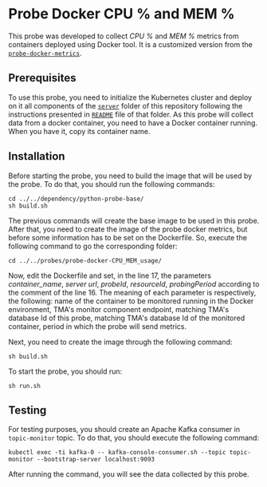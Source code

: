 
# Probe Docker CPU % and MEM %

This probe was developed to collect *CPU %* and *MEM %* metrics from containers deployed using Docker tool. It is a customized version from the [`probe-docker-metrics`](../probe-docker-metrics).

## Prerequisites

To use this probe, you need to initialize the Kubernetes cluster and deploy on it all components of the [`server`](https://github.com/eubr-atmosphere/tma-framework-m/tree/master/development/server)  folder of this repository following the instructions presented in [`README`](https://github.com/eubr-atmosphere/tma-framework-m/tree/master/development/server/README.md)  file of that folder.
As this probe will collect data from a docker container, you need to have a Docker container running. When you have it, copy its container name.

## Installation

Before starting the probe, you need to build the image that will be used by the probe. To do that, you should run the following commands:


```
cd ../../dependency/python-probe-base/
sh build.sh
```

The previous commands will create the base image to be used in this probe. After that, you need to create the image of the probe docker metrics, but before some information has to be set on the Dockerfile. So, execute the following command to go the corresponding folder:

```
cd ../../probes/probe-docker-CPU_MEM_usage/
```

Now, edit the Dockerfile and set, in the line 17, the parameters *container_name*, *server url*, *probeId*, *resourceId*, *probingPeriod* according to the comment of the line 16. The meaning of each parameter is respectively, the following: name of the container to be monitored running in the Docker environment, TMA's monitor component endpoint, matching TMA's database Id of this probe, matching TMA's database Id of the monitored container, period in which the probe will send metrics.

Next, you need to create the image through the following command:

```
sh build.sh
```

To start the probe, you should run:

```
sh run.sh
```

## Testing

For testing purposes, you should create an Apache Kafka consumer in `topic-monitor` topic. To do that, you should execute the following command:

```
kubectl exec -ti kafka-0 -- kafka-console-consumer.sh --topic topic-monitor --bootstrap-server localhost:9093
```

After running the command, you will see the data collected by this probe.

